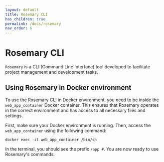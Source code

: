 ```yaml
---
layout: default
title: Rosemary CLI
has_children: true
permalink: /docs/rosemary
nav_order: 6
---
```


# Rosemary CLI

`Rosemary` is a CLI (Command Line Interface) tool developed to facilitate project management and development tasks.

## Using Rosemary in Docker environment

To use the Rosemary CLI in Docker environment, you need to be inside the `web_app_container` Docker container. This ensures that Rosemary operates in the correct environment and has access to all necessary files and settings.

First, make sure your Docker environment is running. Then, access the `web_app_container` using the following command:

```
docker exec -it web_app_container /bin/sh
```

In the terminal, you should see the prefix `/app #`. You are now ready to use Rosemary's commands.